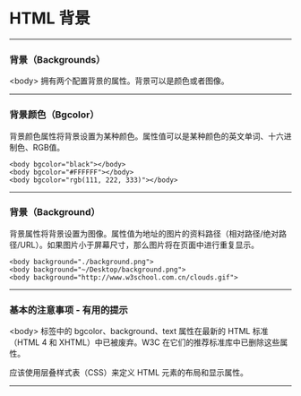 # HTML 背景

---

### 背景（Backgrounds）

&lt;body&gt; 拥有两个配置背景的属性。背景可以是颜色或者图像。

---

### 背景颜色（Bgcolor）

背景颜色属性将背景设置为某种颜色。属性值可以是某种颜色的英文单词、十六进制色、RGB值。

```
<body bgcolor="black"></body>
<body bgcolor="#FFFFFF"></body>
<body bgcolor="rgb(111, 222, 333)"></body>
```

---

### 背景（Background）

背景属性将背景设置为图像。属性值为地址的图片的资料路径（相对路径/绝对路径/URL）。如果图片小于屏幕尺寸，那么图片将在页面中进行重复显示。

```
<body background="./background.png">
<body background="~/Desktop/background.png">
<body background="http://www.w3school.com.cn/clouds.gif">
```

---

### 基本的注意事项 - 有用的提示

&lt;body&gt; 标签中的 bgcolor、background、text 属性在最新的 HTML 标准（HTML 4 和 XHTML）中已被废弃。W3C 在它们的推荐标准库中已删除这些属性。

应该使用层叠样式表（CSS）来定义 HTML 元素的布局和显示属性。

---
